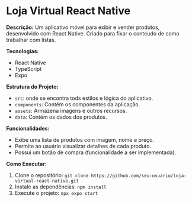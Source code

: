 # Loja Virtual React Native

**Descrição:**
Um aplicativo móvel para exibir e vender produtos, desenvolvido com React Native.
Criado para fixar o conteudo de como trabalhar com listas.

**Tecnologias:**
* React Native
* TypeScript
* Expo

**Estrutura do Projeto:**
* `src`: onde se encontra tods estilos e lógica do aplicativo.
* `components`: Contém os componentes da aplicação.
* `assets`: Armazena imagens e outros recursos.
* `data`: Contém os dados dos produtos.

**Funcionalidades:**
* Exibe uma lista de produtos com imagem, nome e preço.
* Permite ao usuário visualizar detalhes de cada produto.
* Possui um botão de compra (funcionalidade a ser implementada).

**Como Executar:**
1. Clone o repositório: `git clone https://github.com/seu-usuario/loja-virtual-react-native.git`
2. Instale as dependências: `npm install`
3. Execute o projeto: `npx expo start`

